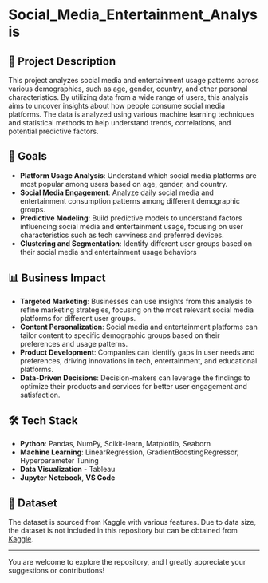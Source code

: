 # Social_Media_Entertainment_Analysis

## 📌 Project Description
This project analyzes social media and entertainment usage patterns across various demographics, such as age, gender, country, and other personal characteristics. By utilizing data from a wide range of users, this analysis aims to uncover insights about how people consume social media platforms. The data is analyzed using various machine learning techniques and statistical methods to help understand trends, correlations, and potential predictive factors.

## 🎯 Goals
- **Platform Usage Analysis**: Understand which social media platforms are most popular among users based on age, gender, and country.
- **Social Media Engagement**: Analyze daily social media and entertainment consumption patterns among different demographic groups.
- **Predictive Modeling**: Build predictive models to understand factors influencing social media and entertainment usage, focusing on user characteristics such as tech savviness and preferred devices.
- **Clustering and Segmentation**: Identify different user groups based on their social media and entertainment usage behaviors

## 📊 Business Impact
- **Targeted Marketing**: Businesses can use insights from this analysis to refine marketing strategies, focusing on the most relevant social media platforms for different user groups.
- **Content Personalization**: Social media and entertainment platforms can tailor content to specific demographic groups based on their preferences and usage patterns.
- **Product Development**: Companies can identify gaps in user needs and preferences, driving innovations in tech, entertainment, and educational platforms.
- **Data-Driven Decisions**: Decision-makers can leverage the findings to optimize their products and services for better user engagement and satisfaction.

## 🛠️ Tech Stack
- **Python**: Pandas, NumPy, Scikit-learn, Matplotlib, Seaborn
- **Machine Learning**: LinearRegression, GradientBoostingRegressor, Hyperparameter Tuning
- **Data Visualization** - Tableau
- **Jupyter Notebook**, **VS Code**

## 📁 Dataset
The dataset is sourced from Kaggle with various features. Due to data size, the dataset is not included in this repository but can be obtained from [Kaggle](https://www.kaggle.com/datasets/mrizkynugraha/social-media-entertainment/data).

---

You are welcome to explore the repository, and I greatly appreciate your suggestions or contributions!
